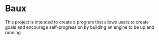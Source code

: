 # Baux

This project is intended to create a program that allows users to create goals and encourage self-progression
by building an engine to be up and running
